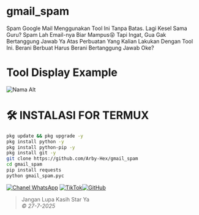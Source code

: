 # gmail_spam
Spam Google Mail Menggunakan Tool Ini Tanpa Batas.
Lagi Kesel Sama Guru? Spam Lah Email-nya Biar Mampus😝
Tapi Ingat, Gua Gak Bertanggung Jawab Ya Atas Perbuatan Yang Kalian Lakukan Dengan Tool Ini. Berani
Berbuat Harus Berani Bertanggung Jawab Oke?

# Tool Display Example
![Nama Alt](https://files.catbox.moe/0qm03c.png)

# 🛠️ INSTALASI FOR TERMUX
```bash
pkg update && pkg upgrade -y
pkg install python -y
pkg install python-pip -y
pkg install git -y
git clone https://github.com/Arby-Hex/gmail_spam
cd gmail_spam
pip install requests
python gmail_spam.pyc
```
[![Chanel WhatsApp](https://img.shields.io/badge/Chanel-WhatsApp-green?logo=whatsapp)](https://whatsapp.com/channel/0029Vb6VXlNK5cDJkIjUxi17) [![TikTok](https://img.shields.io/badge/TikTok-Profile-black?logo=tiktok)](https://www.tiktok.com/@viper_exe9)[![GitHub](https://img.shields.io/badge/GitHub-Profile-black?logo=github)](https://github.com/usernamekamu)

> Jangan Lupa Kasih Star Ya                           
> _© 27-7-2025_
